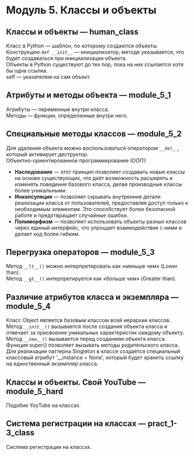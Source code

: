 # Модуль 5. Классы и объекты  

## Классы и объекты — human_class  
Класс в Python — шаблон, по которому создаются объекты.  
Конструкцию ``def __init__`` — инициализатор, методе указывается, что будет создаваться при инициализации объекта.  
Объекты в Python существуют до тех пор, пока на них ссылается хотя бы одна ссылка.  
self — указателем на сам объект.  

## Атрибуты и методы объекта — module_5_1  
Атрибуты — переменные внутри класса.  
Методы — функции, определенные внутри него.  

## Специальные методы классов — module_5_2  
Для удаления объекта можно воспользоваться оператором ``__del__``, который активирует деструктор.  
Объектно-ориентированное программирование (ООП):  
- **Наследование** — этот принцип позволяет создавать новые классы на основе существующих, что даёт возможность расширять и изменять поведение базового класса, делая производные классы более уникальными.
- **Инкапсуляция** — позволяет скрывать внутренние детали реализации класса от пользователей, предоставляя доступ только к необходимым элементам. Это способствует более безопасной работе и предотвращает случайные ошибки.
- **Полиморфизм** — позволяет использовать объекты разных классов через единый интерфейс, что упрощает взаимодействие с ними и делает код более гибким.  

## Перегрузка операторов — module_5_3  
Метод ``__lt__()`` можно интерпретировать как «меньше чем» (Lower than).  
Метод ``__gt__()`` интерпретируется как «больше чем» (Greater than).  

## Различие атрибутов класса и экземпляра — module_5_4  
Класс Object является базовым классом всей иерархии классов.  
Метод ``__init__()`` вызывается после создания объекта класса и отвечает за присвоение уникальных характеристик каждому объекту.  
Метод ``__new__()`` вызывается перед созданием объекта класса.  
Функция super() позволяет вызывать методы родительского класса.  
Для реализации паттерна Singleton в классе создаётся специальный классовый атрибут '__instance = None', который будет хранить ссылку на единственный экземпляр класса.  

## Классы и объекты. Свой YouTube — module_5_hard  
Подобие YoyTube на классах.  

## Система регистрации на классах — pract_1-3_class  
Система регистрации на классах.  

